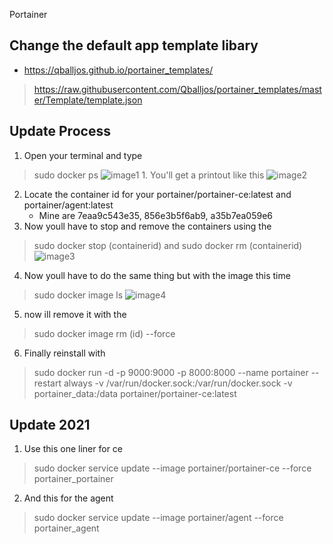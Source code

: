 Portainer

Change the default app template libary
-------------------------------------
- https://qballjos.github.io/portainer_templates/
>	https://raw.githubusercontent.com/Qballjos/portainer_templates/master/Template/template.json


Update Process
----------------
1. Open your terminal and type
> 	sudo docker ps
![image1](https://user-images.githubusercontent.com/12887622/134815868-6332975d-ffc1-47d3-a1c8-d2e654219b90.JPG)
	1. You'll get a printout like this
![image2](https://user-images.githubusercontent.com/12887622/134815864-870af084-9bcc-447a-831d-e49499391ef3.JPG)
2. Locate the container id for your portainer/portainer-ce:latest and portainer/agent:latest
	- Mine are 7eaa9c543e35, 856e3b5f6ab9, a35b7ea059e6
3. Now youll have to stop and remove the containers using the
> 	sudo docker stop (containerid)
 and
> sudo docker rm (containerid)
![image3](https://user-images.githubusercontent.com/12887622/134815865-be8e8fff-2e60-4a20-badb-43be4326dd70.JPG)
4. Now youll have to do the same thing but with the image this time
> 	sudo docker image ls
![image4](https://user-images.githubusercontent.com/12887622/134815866-dd9d523d-2147-4713-b26f-0ba7a4dfa110.JPG)
5. now ill remove it with the 
> sudo docker image rm (id) --force
6. Finally reinstall with 
> 	sudo docker run -d -p 9000:9000 -p 8000:8000 --name portainer --restart always -v /var/run/docker.sock:/var/run/docker.sock -v portainer_data:/data portainer/portainer-ce:latest


Update 2021
------------
1. Use this one liner for ce
>	sudo docker service update --image portainer/portainer-ce --force portainer_portainer 
2. And this for the agent
>	sudo docker service update --image portainer/agent --force portainer_agent 
